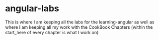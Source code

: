 # angular-labs
This is where I am keeping all the labs for the learning-angular
as well as where I am keeping all my work with the CookBook Chapters (within the start_here of every chapter is what I work on)
